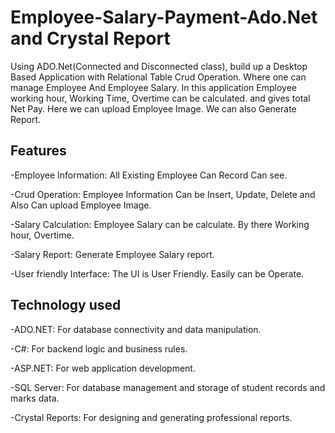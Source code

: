 # Employee-Salary-Payment-Ado.Net and Crystal Report
Using ADO.Net(Connected and Disconnected class), build up a Desktop Based Application with Relational Table Crud Operation. 
Where one can manage Employee And Employee Salary. In this application Employee working hour, Working Time, Overtime can be calculated. 
and gives total Net Pay. Here we can upload Employee Image. We can also Generate Report.
## Features
-Employee Information: All Existing Employee Can Record Can see. 

-Crud Operation: Employee Information Can be Insert, Update, Delete and Also Can upload Employee Image.

-Salary Calculation: Employee Salary can be calculate. By there Working hour, Overtime.

-Salary Report: Generate Employee Salary report.

-User friendly Interface: The UI is User Friendly. Easily can be Operate.

## Technology used
-ADO.NET: For database connectivity and data manipulation.  

-C#: For backend logic and business rules.  

-ASP.NET: For web application development.  

-SQL Server: For database management and storage of student records and marks data.  

-Crystal Reports: For designing and generating professional reports.   
